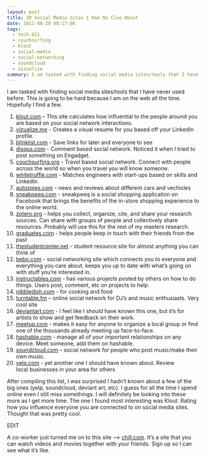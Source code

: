 ```yaml
---
layout: post
title: 20 Social Media Sites I Had No Clue About
date: 2011-08-29 08:17:00
tags:
  - tech-621
  - couchsurfing
  - klout
  - social-media
  - social-networking
  - soundcloud
  - vizualize
summary: I am tasked with finding social media sites/tools that I have never used before. This is going to be hard because I am on the web all the time. Hopefully I find a few.
---
```

I am tasked with finding social media sites/tools that I have never used before. This is going to be hard because I am on the web all the time. Hopefully I find a few.

1. [klout.com][1] – This site calculates how influential to the people around you are based on your social network interactions.
2. [vizualize.me][2] - Creates a visual resume for you based off your LinkedIn profile.
3. [blinklist.com][3] - Save links for later and everyone to see
4. [disqus.com][4] - Comment based social network. Noticed it when I tried to post something on Engadget.
5. [couchsurfing.org][5] - Travel based social network. Connect with people across the world so when you travel you will know someone.
6. [whitetruffle.com][6] - Matches engineers with start-ups based on skills and LinkedIn.
7. [autospies.com][7] - news and reviews about different cars and vechicles
8. [sneakpeeq.com][8] - sneakpeeq is a social shopping application on Facebook that brings the benefits of the in-store shopping experience to the online world.
9. [zotero.org][9] - helps you collect, organize, cite, and share your research sources. Can share with groups of people and collectively share resources. Probably will use this for the rest of my masters research.
10. [graduates.com][10] - helps people keep in touch with their friends from the past
11. [thestudentcenter.net][11] - student resource site for almost anything you can think of
12. [bebo.com][12] - social networking site which connects you to everyone and everything you care about. keeps you up to date with what’s going on with stuff you’re interested in.
13. [instructables.com][13] - has various projects posted by others on how to do things. Users post, comment, etc on projects to help.
14. [nibbledish.com][14] - for cooking and food
15. [turntable.fm][15] – online social network for DJ’s and music enthusiasts. Very cool site
16. [deviantart.com][16] - I feel like I should have known this one, but it’s for artists to show and get feedback on their work.
17. [meetup.com][17] - makes it easy for anyone to organize a local group or find one of the thousands already meeting up face-to-face.
18. [hashable.com][18] - manage all of your important relationships on any device. Meet someone, add them on hashable.
19. [soundcloud.com][19] – social network for people who post music/make their own music.
20. [yelp.com][20] - yet another one I should have known about. Review local businesses in your area for others

After compiling this list, I was surprised I hadn’t known about a few of the big ones (yelp, soundcloud, deviant art, etc). I guess for all the time I spend online even I still miss somethings. I will definitely be looking into these more as I get more time. The one I found most interesting was Klout. Rating how you influence everyone you are connected to on social media sites. Thought that was pretty cool.

EDIT

A co-worker just turned me on to this site –> [chill.com][21]. It’s a site that you can watch videos and movies together with your friends. Sign up so I can see what it’s like.

   [1]: http://www.klout.com
   [2]: http://vizualize.me
   [3]: http://blinklist.com/
   [4]: http://disqus.com/
   [5]: http://www.couchsurfing.org/
   [6]: http://www.whitetruffle.com/
   [7]: http://autospies.com/
   [8]: http://www.sneakpeeq.com/
   [9]: http://www.zotero.org/
   [10]: http://graduates.com/
   [11]: http://thestudentcenter.net/
   [12]: http://www.bebo.com/
   [13]: http://www.instructables.com/
   [14]: http://www.nibbledish.com/
   [15]: http://turntable.fm
   [16]: http://www.deviantart.com/
   [17]: http://www.meetup.com/
   [18]: http://hashable.com
   [19]: http://soundcloud.com
   [20]: http://www.yelp.com/
   [21]: http://chill.com
